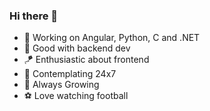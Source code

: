 ### Hi there 🦄

- 🔭 Working on Angular, Python, C and .NET
- 🚀 Good with backend dev
- 🪁 Enthusiastic about frontend
- 🤔 Contemplating 24x7
- 🌱 Always Growing
- ⚽ Love watching football

<!--
**aliabidzaidi/aliabidzaidi** is a ✨ _special_ ✨ repository because its `README.md` (this file) appears on your GitHub profile.

Here are some ideas to get you started:

- 🔭 I’m currently working on ...
- 👯 I’m looking to collaborate on ...
- 🤔 I’m looking for help with ...
- 💬 Ask me about ...
- 📫 How to reach me: ...
- 😄 Pronouns: ...
- ⚡ Fun fact: ...
-->
